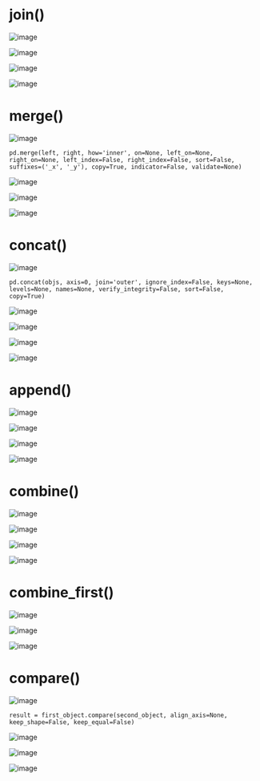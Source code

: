 # join()

![image](https://user-images.githubusercontent.com/60442877/232374075-bac4ede6-2044-4733-aa74-57982b115861.png)

![image](https://user-images.githubusercontent.com/60442877/232374096-a4fdeec0-0c35-410b-a347-728e238a0ccd.png)

![image](https://user-images.githubusercontent.com/60442877/232375574-79a09243-8fa7-4717-9b82-84bf51de11ce.png)

![image](https://user-images.githubusercontent.com/60442877/232375599-e4de34a6-c27b-485c-9661-b4000b9dd7cd.png)

# merge()

![image](https://user-images.githubusercontent.com/60442877/232178546-2d5e2434-6308-431f-9200-04054c394cee.png)

    pd.merge(left, right, how='inner', on=None, left_on=None, right_on=None, left_index=False, right_index=False, sort=False, suffixes=('_x', '_y'), copy=True, indicator=False, validate=None)

![image](https://user-images.githubusercontent.com/60442877/232178650-c27806e3-25ff-4552-a575-2e80cbfa2856.png)

![image](https://user-images.githubusercontent.com/60442877/232178686-bfcbdf1a-a879-4491-a993-ef27a6a3d957.png)

![image](https://user-images.githubusercontent.com/60442877/232178690-63d2ea7a-5200-4285-8caf-52cbe469fe03.png)

# concat()

![image](https://user-images.githubusercontent.com/60442877/232178872-1b44cf25-a298-466f-92a9-34d6fa5f2a62.png)

    pd.concat(objs, axis=0, join='outer', ignore_index=False, keys=None, levels=None, names=None, verify_integrity=False, sort=False, copy=True)

![image](https://user-images.githubusercontent.com/60442877/232178882-b574c28e-a45c-4f22-9dd6-9eec9cb76b36.png)

![image](https://user-images.githubusercontent.com/60442877/232179016-d64ea06f-90a7-4940-8ef1-211c7f46913c.png)

![image](https://user-images.githubusercontent.com/60442877/232179027-d1bcffe4-8cdb-470f-ac06-b35c98e38499.png)

![image](https://user-images.githubusercontent.com/60442877/232179034-9a53e86b-d727-48aa-8257-e3055c2a11da.png)

# append()

![image](https://user-images.githubusercontent.com/60442877/232327324-e1b340b2-7ef4-4457-ac00-6418b3419ce0.png)

![image](https://user-images.githubusercontent.com/60442877/232327412-597d7d89-ed11-4b98-a91b-3cd66fb479ea.png)

![image](https://user-images.githubusercontent.com/60442877/232327432-e2f428fd-688d-42de-a9f9-c559e60c4826.png)

![image](https://user-images.githubusercontent.com/60442877/232327444-3f99d07b-30f3-4e47-92cc-6b1b0a0ed8eb.png)

# combine()

![image](https://user-images.githubusercontent.com/60442877/232334491-827d9978-37e8-4c4c-8227-52776670c48a.png)

![image](https://user-images.githubusercontent.com/60442877/232334496-e07b2fc0-8f29-4c57-ab8d-27c0d98946c9.png)

![image](https://user-images.githubusercontent.com/60442877/232334503-000772ef-4c5b-453e-a983-b512c0e324ed.png)

![image](https://user-images.githubusercontent.com/60442877/232334507-fdc4ece5-4d7f-49bd-bdd7-6ffb2ada38b9.png)

# combine_first()

![image](https://user-images.githubusercontent.com/60442877/232334888-0222380c-94f1-4c57-ad49-637e98d20f9c.png)

![image](https://user-images.githubusercontent.com/60442877/232334895-dac36e78-8367-43a0-85e3-f999869ee4a3.png)

![image](https://user-images.githubusercontent.com/60442877/232334906-33c3d595-abc1-4220-850a-25948e39ace1.png)

# compare()

![image](https://user-images.githubusercontent.com/60442877/232335426-e6b65c53-2b84-441b-8ed9-c5e119a6f213.png)

    result = first_object.compare(second_object, align_axis=None, keep_shape=False, keep_equal=False)

![image](https://user-images.githubusercontent.com/60442877/232335442-8ae147d5-ad37-4642-b2bc-313abb8ca56c.png)

![image](https://user-images.githubusercontent.com/60442877/232335454-e4bddb1a-f89b-4dbf-bdd4-38104a111d18.png)

![image](https://user-images.githubusercontent.com/60442877/232335462-f0268975-b4a6-4905-aeb9-c4dc055a1938.png)






